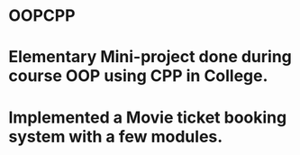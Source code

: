 # OOPCPP
# Elementary Mini-project done during course OOP using CPP in College. 
# Implemented a Movie ticket booking system with a few modules.
